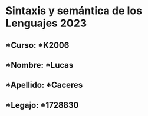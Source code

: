 # Sintaxis y semántica de los Lenguajes 2023

## *Curso: *K2006

## *Nombre: *Lucas

## *Apellido: *Caceres

## *Legajo: *1728830
